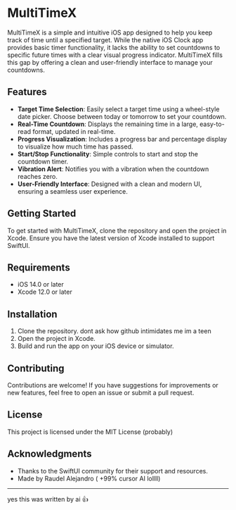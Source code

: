 # MultiTimeX

MultiTimeX is a simple and intuitive iOS app designed to help you keep track of time until a specified target. While the native iOS Clock app provides basic timer functionality, it lacks the ability to set countdowns to specific future times with a clear visual progress indicator. MultiTimeX fills this gap by offering a clean and user-friendly interface to manage your countdowns.

## Features

- **Target Time Selection**: Easily select a target time using a wheel-style date picker. Choose between today or tomorrow to set your countdown.
- **Real-Time Countdown**: Displays the remaining time in a large, easy-to-read format, updated in real-time.
- **Progress Visualization**: Includes a progress bar and percentage display to visualize how much time has passed.
- **Start/Stop Functionality**: Simple controls to start and stop the countdown timer.
- **Vibration Alert**: Notifies you with a vibration when the countdown reaches zero.
- **User-Friendly Interface**: Designed with a clean and modern UI, ensuring a seamless user experience.

## Getting Started

To get started with MultiTimeX, clone the repository and open the project in Xcode. Ensure you have the latest version of Xcode installed to support SwiftUI.



## Requirements

- iOS 14.0 or later
- Xcode 12.0 or later

## Installation

1. Clone the repository. dont ask how github intimidates me im a teen
2. Open the project in Xcode.
3. Build and run the app on your iOS device or simulator.

## Contributing

Contributions are welcome! If you have suggestions for improvements or new features, feel free to open an issue or submit a pull request.

## License

This project is licensed under the MIT License (probably)

## Acknowledgments

- Thanks to the SwiftUI community for their support and resources.
- Made by Raudel Alejandro ( +99% cursor AI lollll)

---

yes this was written by ai 👍

